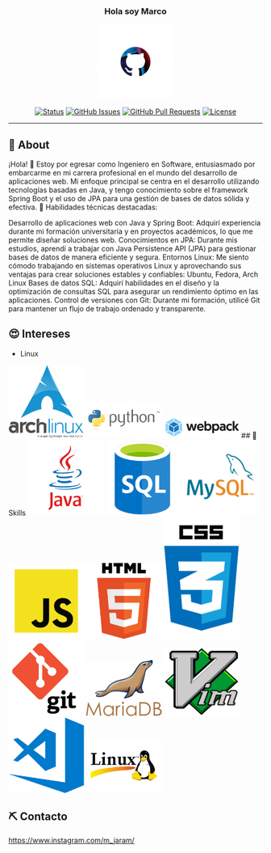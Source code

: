 
<h3 align="center">Hola soy Marco</h3>

<p align="center">
  <a href="" rel="noopener">
 <!-- <img width=100% height=100% src="https://raw.githubusercontent.com/marco-jaram/marco-jaram/main/img/header1200-min.png"> -->

<img width=150 src="https://raw.githubusercontent.com/marco-jaram/marco-jaram/main/img/githubgif.gif">
</p>

<div align="center">

[![Status](https://img.shields.io/badge/status-active-success.svg)](https://github.com/marco-jaram)
[![GitHub Issues](https://img.shields.io/github/issues/kylelobo/The-Documentation-Compendium.svg)](https://github.com/marco-jaram)
[![GitHub Pull Requests](https://img.shields.io/github/issues-pr/kylelobo/The-Documentation-Compendium.svg)](https://github.com/marco-jaram)
[![License](https://img.shields.io/badge/license-MIT-blue.svg)](/LICENSE)

</div>

---


## 🧐 About <a name = "about"></a>

¡Hola! 👋 Estoy por egresar como Ingeniero en Software, entusiasmado por embarcarme en mi carrera profesional en el mundo del desarrollo de aplicaciones web. Mi enfoque principal se centra en el desarrollo utilizando tecnologías basadas en Java, y tengo conocimiento sobre el framework Spring Boot y el uso de JPA para una gestión de bases de datos sólida y efectiva.
🔧 Habilidades técnicas destacadas:

Desarrollo de aplicaciones web con Java y Spring Boot: Adquirí experiencia durante mi formación universitaria y en proyectos académicos, lo que me permite diseñar soluciones web.
Conocimientos en JPA: Durante mis estudios, aprendí a trabajar con Java Persistence API (JPA) para gestionar bases de datos de manera eficiente y segura.
Entornos Linux: Me siento cómodo trabajando en sistemas operativos Linux y aprovechando sus ventajas para crear soluciones estables y confiables: Ubuntu, Fedora, Arch Linux
Bases de datos SQL: Adquirí habilidades en el diseño y la optimización de consultas SQL para asegurar un rendimiento óptimo en las aplicaciones.
Control de versiones con Git: Durante mi formación, utilicé Git para mantener un flujo de trabajo ordenado y transparente.

## 😍 Intereses <a name = "Skills"></a>
- Linux
 <img width=150 src="https://raw.githubusercontent.com/marco-jaram/marco-jaram/main/iconos/archlogo.png">
 <img width=150 src="https://raw.githubusercontent.com/marco-jaram/marco-jaram/main/iconos/python.png">
  <img width=150 src="https://raw.githubusercontent.com/marco-jaram/marco-jaram/main/iconos/webpack.png">
## 🚀 Skills <a name = "Skills"></a>

 <img width=150 src="https://raw.githubusercontent.com/marco-jaram/marco-jaram/main/iconos/java.png">
 <img width=150 src="https://raw.githubusercontent.com/marco-jaram/marco-jaram/main/iconos/sql.png">
  <img width=150 src="https://raw.githubusercontent.com/marco-jaram/marco-jaram/main/iconos/mysql2.png">
   <img width=150 src="https://raw.githubusercontent.com/marco-jaram/marco-jaram/main/iconos/js.png">
    <img width=150 src="https://raw.githubusercontent.com/marco-jaram/marco-jaram/main/iconos/html.png">
     <img width=150 src="https://raw.githubusercontent.com/marco-jaram/marco-jaram/main/iconos/css.png">
      <img width=150 src="https://raw.githubusercontent.com/marco-jaram/marco-jaram/main/iconos/git.png">
       <img width=150 src="https://raw.githubusercontent.com/marco-jaram/marco-jaram/main/iconos/mariadb.png"> 
       <img width=150 src="https://raw.githubusercontent.com/marco-jaram/marco-jaram/main/iconos/vim.png">
        <img width=150 src="https://github.com/marco-jaram/marco-jaram/blob/main/iconos/vsc.png?raw=true">
         <img width=150 src="https://raw.githubusercontent.com/marco-jaram/marco-jaram/main/iconos/linixpiguino.png">

## ⛏️ Contacto <a name = "built_using"></a>

https://www.instagram.com/m_jaram/



